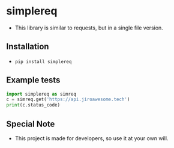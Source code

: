 # simplereq

- This library is similar to requests, but in a single file version.

## Installation
- `pip install simplereq`

## Example tests

```py
import simplereq as simreq
c = simreq.get('https://api.jiroawesome.tech')
print(c.status_code)
```


## Special Note
- This project is made for developers, so use it at your own will.
